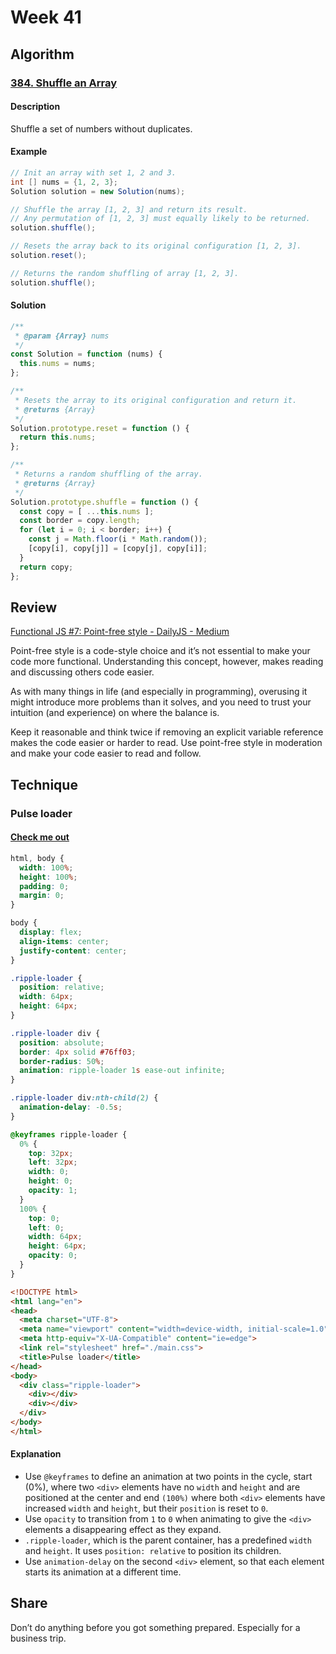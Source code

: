 # Week 41

## Algorithm

### [384. Shuffle an Array](https://leetcode.com/problems/shuffle-an-array/)

#### Description

Shuffle a set of numbers without duplicates.

#### Example

```java
// Init an array with set 1, 2 and 3.
int [] nums = {1, 2, 3};
Solution solution = new Solution(nums);

// Shuffle the array [1, 2, 3] and return its result.
// Any permutation of [1, 2, 3] must equally likely to be returned.
solution.shuffle();

// Resets the array back to its original configuration [1, 2, 3].
solution.reset();

// Returns the random shuffling of array [1, 2, 3].
solution.shuffle();
```

#### Solution

```javascript
/**
 * @param {Array} nums
 */
const Solution = function (nums) {
  this.nums = nums;
};

/**
 * Resets the array to its original configuration and return it.
 * @returns {Array}
 */
Solution.prototype.reset = function () {
  return this.nums;
};

/**
 * Returns a random shuffling of the array.
 * @returns {Array}
 */
Solution.prototype.shuffle = function () {
  const copy = [ ...this.nums ];
  const border = copy.length;
  for (let i = 0; i < border; i++) {
    const j = Math.floor(i * Math.random());
    [copy[i], copy[j]] = [copy[j], copy[i]];
  }
  return copy;
};
```

## Review

[Functional JS #7: Point-free style - DailyJS - Medium](https://medium.com/dailyjs/functional-js-7-point-free-style-b21a1416ac6a)

Point-free style is a code-style choice and it’s not essential to make your code more functional. Understanding this concept, however, makes reading and discussing others code easier.

As with many things in life (and especially in programming), overusing it might introduce more problems than it solves, and you need to trust your intuition (and experience) on where the balance is.

Keep it reasonable and think twice if removing an explicit variable reference makes the code easier or harder to read. Use point-free style in moderation and make your code easier to read and follow.

## Technique

### Pulse loader

#### [Check me out](https://codepen.io/charleserious/pen/zYYrLaa)

```css
html, body {
  width: 100%;
  height: 100%;
  padding: 0;
  margin: 0;
}

body {
  display: flex;
  align-items: center;
  justify-content: center;
}

.ripple-loader {
  position: relative;
  width: 64px;
  height: 64px;
}

.ripple-loader div {
  position: absolute;
  border: 4px solid #76ff03;
  border-radius: 50%;
  animation: ripple-loader 1s ease-out infinite;
}

.ripple-loader div:nth-child(2) {
  animation-delay: -0.5s;
}

@keyframes ripple-loader {
  0% {
    top: 32px;
    left: 32px;
    width: 0;
    height: 0;
    opacity: 1;
  }
  100% {
    top: 0;
    left: 0;
    width: 64px;
    height: 64px;
    opacity: 0;
  }
}
```

```html
<!DOCTYPE html>
<html lang="en">
<head>
  <meta charset="UTF-8">
  <meta name="viewport" content="width=device-width, initial-scale=1.0">
  <meta http-equiv="X-UA-Compatible" content="ie=edge">
  <link rel="stylesheet" href="./main.css">
  <title>Pulse loader</title>
</head>
<body>
  <div class="ripple-loader">
    <div></div>
    <div></div>
  </div>
</body>
</html>
```

#### Explanation

- Use `@keyframes` to define an animation at two points in the cycle, start (0%), where two `<div>` elements have no `width` and `height` and are positioned at the center and end `(100%)` where both `<div>` elements have increased `width` and `height`, but their `position` is reset to `0`.
- Use `opacity` to transition from `1` to `0` when animating to give the `<div>` elements a disappearing effect as they expand.
- `.ripple-loader`, which is the parent container, has a predefined `width` and `height`. It uses `position: relative` to position its children.
- Use `animation-delay` on the second `<div>` element, so that each element starts its animation at a different time.

## Share

Don’t do anything before you got something prepared. Especially for a business trip.
